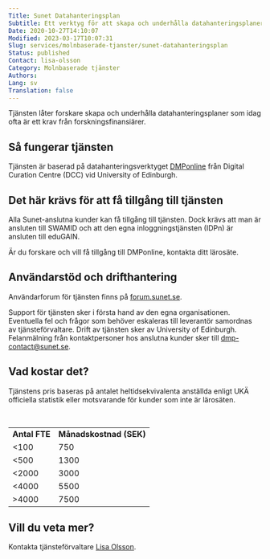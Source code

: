 ```yaml
---
Title: Sunet Datahanteringsplan
Subtitle: Ett verktyg för att skapa och underhålla datahanteringsplaner
Date: 2020-10-27T14:10:07
Modified: 2023-03-17T10:07:31
Slug: services/molnbaserade-tjanster/sunet-datahanteringsplan
Status: published
Contact: lisa-olsson
Category: Molnbaserade tjänster
Authors: 
Lang: sv
Translation: false
---
```


Tjänsten låter forskare skapa och underhålla datahanteringsplaner som idag ofta är ett krav från forskningsfinansiärer.


Så fungerar tjänsten
--------------------


Tjänsten är baserad på datahanteringsverktyget [DMPonline](https://dmponline.dcc.ac.uk/) från Digital Curation Centre (DCC) vid University of Edinburgh.


Det här krävs för att få tillgång till tjänsten
-----------------------------------------------


Alla Sunet-anslutna kunder kan få tillgång till tjänsten. Dock krävs att man är ansluten till SWAMID och att den egna inloggningstjänsten (IDPn) är ansluten till eduGAIN.


Är du forskare och vill få tillgång till DMPonline, kontakta ditt lärosäte.


Användarstöd och drifthantering
-------------------------------


Användarforum för tjänsten finns på [forum.sunet.se](https://forum.sunet.se/s/sunet-datahanteringsplan/).


Support för tjänsten sker i första hand av den egna organisationen. Eventuella fel och frågor som behöver eskaleras till leverantör samordnas av tjänsteförvaltare. Drift av tjänsten sker av University of Edinburgh. Felanmälning från kontaktpersoner hos anslutna kunder sker till [dmp-contact@sunet.se](mailto:dmp-contact@sunet.se).


Vad kostar det?
---------------


Tjänstens pris baseras på antalet heltidsekvivalenta anställda enligt UKÄ officiella statistik eller motsvarande för kunder som inte är lärosäten.


 




|  |  |
| --- | --- |
| **Antal FTE** | **Månadskostnad (SEK)** |
| <100 | 750 |
| <500 | 1300 |
| <2000 | 3000 |
| <4000 | 5500 |
| >4000 | 7500 |


Vill du veta mer?
-----------------


Kontakta tjänsteförvaltare [Lisa Olsson](mailto:dmp-contact@sunet.se).


